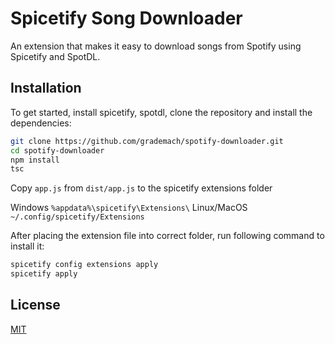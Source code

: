 # Spicetify Song Downloader

An extension that makes it easy to download songs from Spotify using Spicetify and SpotDL.

## Installation

To get started, install spicetify, spotdl, clone the repository and install the dependencies:

```bash
git clone https://github.com/grademach/spotify-downloader.git
cd spotify-downloader
npm install
tsc
```

Copy `app.js` from `dist/app.js` to the spicetify extensions folder

Windows	`%appdata%\spicetify\Extensions\`
Linux/MacOS	`~/.config/spicetify/Extensions`

After placing the extension file into correct folder, run following command to install it:

```bash
spicetify config extensions apply
spicetify apply
```

## License

[MIT](https://choosealicense.com/licenses/mit/)
